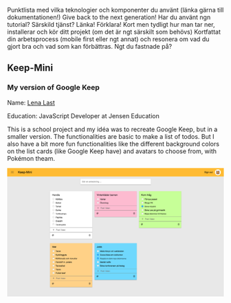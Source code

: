 
Punktlista med vilka teknologier och komponenter du använt (länka gärna till dokumentationen!) Give back to the next generation! Har du använt ngn tutorial? Särskild tjänst? Länka! Förklara!
Kort men tydligt hur man tar ner, installerar och kör ditt projekt (om det är ngt särskilt som behövs)
Kortfattat din arbetsprocess (mobile first eller ngt annat) och resonera om vad du gjort bra och vad som kan förbättras. Ngt du fastnade på?


## Keep-Mini
### My version of Google Keep

Name: [Lena Last](linkedin.com/in/lena-last)

Education: JavaScript Developer at Jensen Education


This is a school project and my idéa was to recreate Google Keep, but in a smaller version.
The functionalities are basic to make a list of todos. But I also have a bit more fun functionalities like the different 
background colors on the list cards (like Google Keep have) and avatars to choose from, with Pokémon theam. 

![Keep-Mini screen shot](/public/keep-mini.png)
